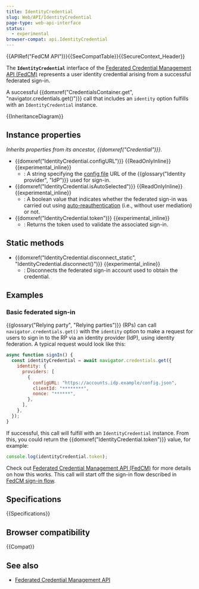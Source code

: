 ```yaml
---
title: IdentityCredential
slug: Web/API/IdentityCredential
page-type: web-api-interface
status:
  - experimental
browser-compat: api.IdentityCredential
---
```


{{APIRef("FedCM API")}}{{SeeCompatTable}}{{SecureContext_Header}}

The **`IdentityCredential`** interface of the [Federated Credential Management API (FedCM)](/en-US/docs/Web/API/FedCM_API) represents a user identity credential arising from a successful federated sign-in.

A successful {{domxref("CredentialsContainer.get", "navigator.credentials.get()")}} call that includes an `identity` option fulfills with an `IdentityCredential` instance.

{{InheritanceDiagram}}

## Instance properties

_Inherits properties from its ancestor, {{domxref("Credential")}}._

- {{domxref("IdentityCredential.configURL")}} {{ReadOnlyInline}} {{experimental_inline}}
  - : A string specifying the [config file](/en-US/docs/Web/API/FedCM_API/IDP_integration#provide_a_config_file_and_endpoints) URL of the {{glossary("Identity provider", "IdP")}} used for sign-in.
- {{domxref("IdentityCredential.isAutoSelected")}} {{ReadOnlyInline}} {{experimental_inline}}
  - : A boolean value that indicates whether the federated sign-in was carried out using [auto-reauthentication](/en-US/docs/Web/API/FedCM_API/RP_sign-in#auto-reauthentication) (i.e., without user mediation) or not.
- {{domxref("IdentityCredential.token")}} {{experimental_inline}}
  - : Returns the token used to validate the associated sign-in.

## Static methods

- {{domxref("IdentityCredential.disconnect_static", "IdentityCredential.disconnect()")}} {{experimental_inline}}
  - : Disconnects the federated sign-in account used to obtain the credential.

## Examples

### Basic federated sign-in

{{glossary("Relying party", "Relying parties")}} (RPs) can call `navigator.credentials.get()` with the `identity` option to make a request for users to sign in to the RP via an identity provider (IdP), using identity federation. A typical request would look like this:

```js
async function signIn() {
  const identityCredential = await navigator.credentials.get({
    identity: {
      providers: [
        {
          configURL: "https://accounts.idp.example/config.json",
          clientId: "********",
          nonce: "******",
        },
      ],
    },
  });
}
```

If successful, this call will fulfill with an `IdentityCredential` instance. From this, you could return the {{domxref("IdentityCredential.token")}} value, for example:

```js
console.log(identityCredential.token);
```

Check out [Federated Credential Management API (FedCM)](/en-US/docs/Web/API/FedCM_API) for more details on how this works. This call will start off the sign-in flow described in [FedCM sign-in flow](/en-US/docs/Web/API/FedCM_API/RP_sign-in#fedcm_sign-in_flow).

## Specifications

{{Specifications}}

## Browser compatibility

{{Compat}}

## See also

- [Federated Credential Management API](https://privacysandbox.google.com/cookies/fedcm)
